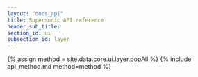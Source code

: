 ```yaml
---
layout: "docs_api"
title: Supersonic API reference
header_sub_title: 
section_id: ui
subsection_id: layer
---
```


{% assign method = site.data.core.ui.layer.popAll %}
{% include api_method.md method=method %}
